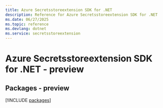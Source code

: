 ```yaml
---
title: Azure Secretsstoreextension SDK for .NET
description: Reference for Azure Secretsstoreextension SDK for .NET
ms.date: 06/27/2025
ms.topic: reference
ms.devlang: dotnet
ms.service: secretsstoreextension
---
```

# Azure Secretsstoreextension SDK for .NET - preview
## Packages - preview
[!INCLUDE [packages](secretsstoreextension-index.md)]
